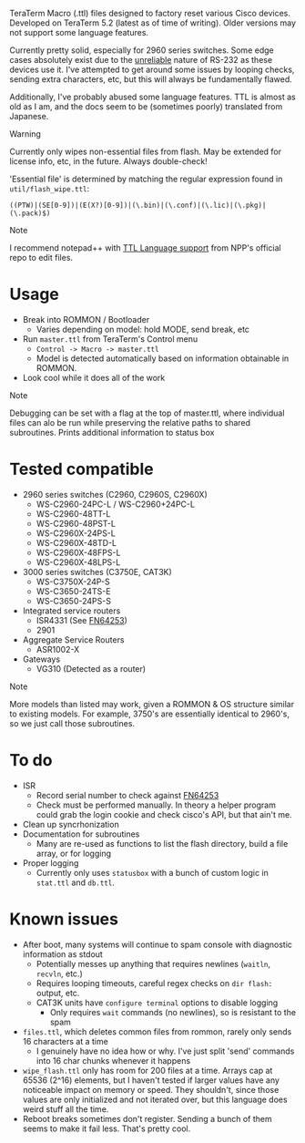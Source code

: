 TeraTerm Macro (.ttl) files designed to factory reset various Cisco devices.
Developed on TeraTerm 5.2 (latest as of time of writing). Older versions may not support some language features.

Currently pretty solid, especially for 2960 series switches. Some edge cases absolutely exist due to the [unreliable](https://en.wikipedia.org/wiki/Reliability_(computer_networking)) nature of RS-232 as these devices use it.
I've attempted to get around some issues by looping checks, sending extra characters, etc, but this will always be fundamentally flawed.

Additionally, I've probably abused some language features. TTL is almost as old as I am, and the docs seem to be (sometimes poorly) translated from Japanese.

> [!WARNING]
> Currently only wipes non-essential files from flash. May be extended for license info, etc, in the future. Always double-check!
> 
> 'Essential file' is determined by matching the regular expression found in `util/flash_wipe.ttl`:
> 
> `((PTW)|(SE[0-9])|(E(X?)[0-9])|(\.bin)|(\.conf)|(\.lic)|(\.pkg)|(\.pack)$)`

> [!NOTE]
> I recommend notepad++ with [TTL Language support](https://github.com/notepad-plus-plus/userDefinedLanguages/blob/master/UDLs/TeraTermLanguage_allCmdsV4.xml) from NPP's official repo to edit files.

# Usage
- Break into ROMMON / Bootloader
  - Varies depending on model: hold MODE, send break, etc
- Run `master.ttl` from TeraTerm's Control menu
  - `Control -> Macro -> master.ttl`
  - Model is detected automatically based on information obtainable in ROMMON.
- Look cool while it does all of the work

> [!NOTE]
> Debugging can be set with a flag at the top of master.ttl, where individual files can alo be run while preserving the relative paths to shared subroutines.
> Prints additional information to status box

# Tested compatible
- 2960 series switches (C2960, C2960S, C2960X)
  - WS-C2960-24PC-L / WS-C2960+24PC-L
  - WS-C2960-48TT-L
  - WS-C2960-48PST-L
  - WS-C2960X-24PS-L
  - WS-C2960X-48TD-L
  - WS-C2960X-48FPS-L
  - WS-C2960X-48LPS-L
- 3000 series switches (C3750E, CAT3K)
  - WS-C3750X-24P-S
  - WS-C3650-24TS-E
  - WS-C3650-24PS-S
- Integrated service routers
  - ISR4331 (See [FN64253](https://www.cisco.com/c/en/us/support/docs/field-notices/642/fn64253.html))
  - 2901
- Aggregate Service Routers
  - ASR1002-X
- Gateways
  - VG310 (Detected as a router)

> [!NOTE]
> More models than listed may work, given a ROMMON & OS structure similar to existing models.
> For example, 3750's are essentially identical to 2960's, so we just call those subroutines.

# To do
- ISR
  - Record serial number to check against [FN64253](https://www.cisco.com/c/en/us/support/docs/field-notices/642/fn64253.html)
  - Check must be performed manually. In theory a helper program could grab the login cookie and check cisco's API, but that ain't me.
- Clean up syncrhonization
- Documentation for subroutines
  - Many are re-used as functions to list the flash directory, build a file array, or for logging
- Proper logging
  - Currently only uses `statusbox` with a bunch of custom logic in `stat.ttl` and `db.ttl`.

# Known issues
- After boot, many systems will continue to spam console with diagnostic information as stdout
  - Potentially messes up anything that requires newlines (`waitln`, `recvln`, etc.)
  - Requires looping timeouts, careful regex checks on `dir flash:` output, etc.
  - CAT3K units have `configure terminal` options to disable logging
    - Only requires `wait` commands (no newlines), so is resistant to the spam   
- `files.ttl`, which deletes common files from rommon, rarely only sends 16 characters at a time
  - I genuinely have no idea how or why. I've just split 'send' commands into 16 char chunks whenever it happens
- `wipe_flash.ttl` only has room for 200 files at a time. Arrays cap at 65536 (2^16) elements, but I haven't tested if larger values have any noticeable impact on memory or speed. They shouldn't, since those values are only initialized and not iterated over, but this language does weird stuff all the time.
- Reboot breaks sometimes don't register. Sending a bunch of them seems to make it fail less. That's pretty cool.
